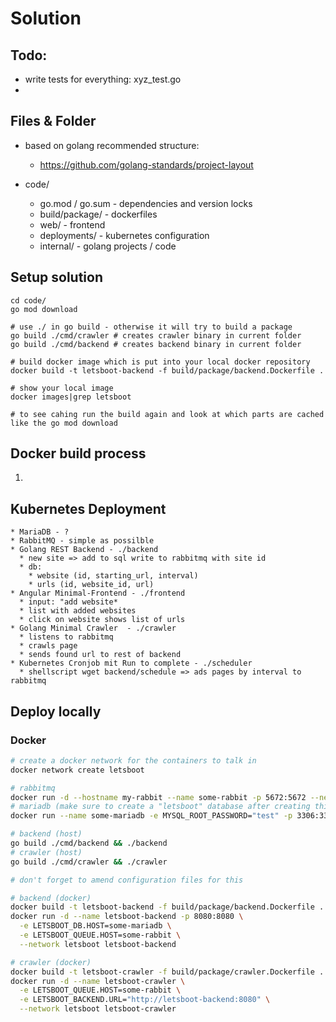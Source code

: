 # Solution

## Todo:

* write tests for everything: xyz_test.go
* 

## Files & Folder

* based on golang recommended structure:
  * https://github.com/golang-standards/project-layout

* code/
  * go.mod / go.sum - dependencies and version locks
  * build/package/ - dockerfiles
  * web/ - frontend
  * deployments/ - kubernetes configuration
  * internal/ - golang projects / code

## Setup solution

```
cd code/
go mod download

# use ./ in go build - otherwise it will try to build a package
go build ./cmd/crawler # creates crawler binary in current folder
go build ./cmd/backend # creates backend binary in current folder

# build docker image which is put into your local docker repository
docker build -t letsboot-backend -f build/package/backend.Dockerfile .

# show your local image
docker images|grep letsboot

# to see cahing run the build again and look at which parts are cached like the go mod download
```

## Docker build process

1. 

## Kubernetes Deployment

    * MariaDB - ?
    * RabbitMQ - simple as possilble
    * Golang REST Backend - ./backend
      * new site => add to sql write to rabbitmq with site id
      * db: 
        * website (id, starting_url, interval)
        * urls (id, website_id, url)
    * Angular Minimal-Frontend - ./frontend
      * input: "add website*
      * list with added websites
      * click on website shows list of urls
    * Golang Minimal Crawler  - ./crawler
      * listens to rabbitmq
      * crawls page 
      * sends found url to rest of backend
    * Kubernetes Cronjob mit Run to complete - ./scheduler
      * shellscript wget backend/schedule => ads pages by interval to rabbitmq

## Deploy locally


### Docker

```bash
# create a docker network for the containers to talk in
docker network create letsboot

# rabbitmq
docker run -d --hostname my-rabbit --name some-rabbit -p 5672:5672 --network letsboot rabbitmq:3
# mariadb (make sure to create a "letsboot" database after creating this container)
docker run --name some-mariadb -e MYSQL_ROOT_PASSWORD="test" -p 3306:3306 -d --network letsboot mariadb

# backend (host)
go build ./cmd/backend && ./backend
# crawler (host)
go build ./cmd/crawler && ./crawler

# don't forget to amend configuration files for this

# backend (docker)
docker build -t letsboot-backend -f build/package/backend.Dockerfile .
docker run -d --name letsboot-backend -p 8080:8080 \
  -e LETSBOOT_DB.HOST=some-mariadb \
  -e LETSBOOT_QUEUE.HOST=some-rabbit \
  --network letsboot letsboot-backend

# crawler (docker)
docker build -t letsboot-crawler -f build/package/crawler.Dockerfile .
docker run -d --name letsboot-crawler \
  -e LETSBOOT_QUEUE.HOST=some-rabbit \
  -e LETSBOOT_BACKEND.URL="http://letsboot-backend:8080" \
  --network letsboot letsboot-crawler
```